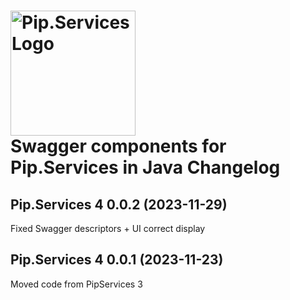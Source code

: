 # <img src="https://uploads-ssl.webflow.com/5ea5d3315186cf5ec60c3ee4/5edf1c94ce4c859f2b188094_logo.svg" alt="Pip.Services Logo" width="200"> <br/> Swagger components for Pip.Services in Java Changelog

## <a name="0.0.2"></a>Pip.Services 4 0.0.2 (2023-11-29)
Fixed Swagger descriptors + UI correct display

## <a name="0.0.1"></a>Pip.Services 4 0.0.1 (2023-11-23)
Moved code from PipServices 3

